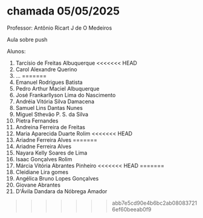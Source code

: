 # chamada 05/05/2025
Professor: Antônio Ricart J de O Medeiros

Aula sobre push

Alunos:
1. Tarcísio de Freitas Albuquerque
<<<<<<< HEAD
2. Carol Alexandre Querino
3. ...
=======
2. Emanuel Rodrigues Batista
3. Pedro Arthur Maciel Albuquerque
4. José Frankarllyson Lima do Nascimento
5. Andréia Vitória Silva Damacena
6. Samuel Lins Dantas Nunes 
7. Miguel Sthevão P. S. da Silva
8. Pietra Fernandes
9. Andreina Ferreira de Freitas
10. Maria Aparecida Duarte Rolim
<<<<<<< HEAD
11. Ariadne Ferreira Alves
=======
11. Ariadne Ferreira Alves
12. Nayara Kelly Soares de Lima 
12. Isaac Gonçalves Rolim
13. Márcia Vitória Abrantes Pinheiro
<<<<<<< HEAD
=======
14. Cleidiane Lira gomes
20. Angélica Bruno Lopes Gonçalves
21. Giovane Abrantes 
14. D'Ávila Dandara da Nóbrega Amador

>>>>>>> abb7e5cd90e4b6bc2ab080837216ef60beeab0f9
